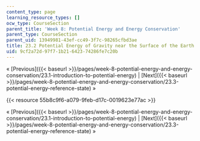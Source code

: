 ```yaml
---
content_type: page
learning_resource_types: []
ocw_type: CourseSection
parent_title: 'Week 8: Potential Energy and Energy Conservation'
parent_type: CourseSection
parent_uid: 13949981-43ef-cc49-3f7c-98265cfbd3ae
title: 23.2 Potential Energy of Gravity near the Surface of the Earth
uid: 9cf2a72d-97f7-1b21-6423-74286fe7c20b
---
```


« [Previous]({{< baseurl >}}/pages/week-8-potential-energy-and-energy-conservation/23.1-introduction-to-potential-energy) | [Next]({{< baseurl >}}/pages/week-8-potential-energy-and-energy-conservation/23.3-potential-energy-reference-state) »

{{< resource 55b8c9f6-a079-9feb-d17c-0019623e77ac >}}

« [Previous]({{< baseurl >}}/pages/week-8-potential-energy-and-energy-conservation/23.1-introduction-to-potential-energy) | [Next]({{< baseurl >}}/pages/week-8-potential-energy-and-energy-conservation/23.3-potential-energy-reference-state) »